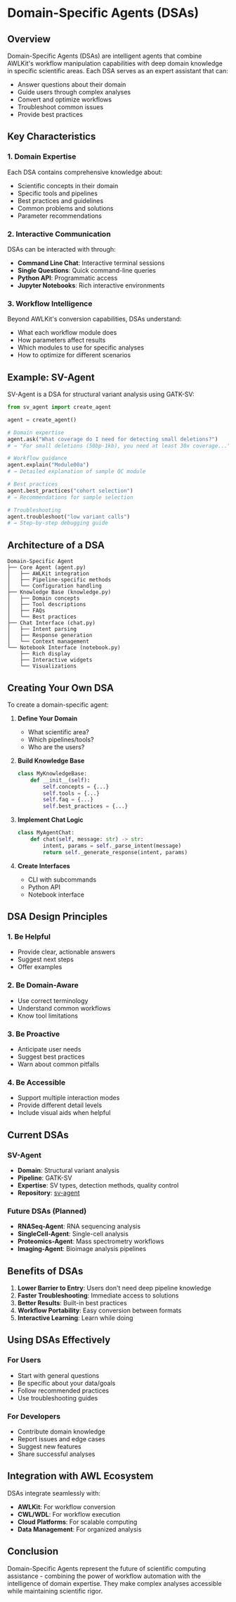 # Domain-Specific Agents (DSAs)

## Overview

Domain-Specific Agents (DSAs) are intelligent agents that combine AWLKit's workflow manipulation capabilities with deep domain knowledge in specific scientific areas. Each DSA serves as an expert assistant that can:

- Answer questions about their domain
- Guide users through complex analyses
- Convert and optimize workflows
- Troubleshoot common issues
- Provide best practices

## Key Characteristics

### 1. **Domain Expertise**

Each DSA contains comprehensive knowledge about:
- Scientific concepts in their domain
- Specific tools and pipelines
- Best practices and guidelines
- Common problems and solutions
- Parameter recommendations

### 2. **Interactive Communication**

DSAs can be interacted with through:
- **Command Line Chat**: Interactive terminal sessions
- **Single Questions**: Quick command-line queries
- **Python API**: Programmatic access
- **Jupyter Notebooks**: Rich interactive environments

### 3. **Workflow Intelligence**

Beyond AWLKit's conversion capabilities, DSAs understand:
- What each workflow module does
- How parameters affect results
- Which modules to use for specific analyses
- How to optimize for different scenarios

## Example: SV-Agent

SV-Agent is a DSA for structural variant analysis using GATK-SV:

```python
from sv_agent import create_agent

agent = create_agent()

# Domain expertise
agent.ask("What coverage do I need for detecting small deletions?")
# → "For small deletions (50bp-1kb), you need at least 30x coverage..."

# Workflow guidance
agent.explain("Module00a")
# → Detailed explanation of sample QC module

# Best practices
agent.best_practices("cohort selection")
# → Recommendations for sample selection

# Troubleshooting
agent.troubleshoot("low variant calls")
# → Step-by-step debugging guide
```

## Architecture of a DSA

```
Domain-Specific Agent
├── Core Agent (agent.py)
│   ├── AWLKit integration
│   ├── Pipeline-specific methods
│   └── Configuration handling
├── Knowledge Base (knowledge.py)
│   ├── Domain concepts
│   ├── Tool descriptions
│   ├── FAQs
│   └── Best practices
├── Chat Interface (chat.py)
│   ├── Intent parsing
│   ├── Response generation
│   └── Context management
└── Notebook Interface (notebook.py)
    ├── Rich display
    ├── Interactive widgets
    └── Visualizations
```

## Creating Your Own DSA

To create a domain-specific agent:

1. **Define Your Domain**
   - What scientific area?
   - Which pipelines/tools?
   - Who are the users?

2. **Build Knowledge Base**
   ```python
   class MyKnowledgeBase:
       def __init__(self):
           self.concepts = {...}
           self.tools = {...}
           self.faq = {...}
           self.best_practices = {...}
   ```

3. **Implement Chat Logic**
   ```python
   class MyAgentChat:
       def chat(self, message: str) -> str:
           intent, params = self._parse_intent(message)
           return self._generate_response(intent, params)
   ```

4. **Create Interfaces**
   - CLI with subcommands
   - Python API
   - Notebook interface

## DSA Design Principles

### 1. **Be Helpful**
- Provide clear, actionable answers
- Suggest next steps
- Offer examples

### 2. **Be Domain-Aware**
- Use correct terminology
- Understand common workflows
- Know tool limitations

### 3. **Be Proactive**
- Anticipate user needs
- Suggest best practices
- Warn about common pitfalls

### 4. **Be Accessible**
- Support multiple interaction modes
- Provide different detail levels
- Include visual aids when helpful

## Current DSAs

### SV-Agent
- **Domain**: Structural variant analysis
- **Pipeline**: GATK-SV
- **Expertise**: SV types, detection methods, quality control
- **Repository**: [sv-agent](https://github.com/agentic-workflow-library/sv-agent)

### Future DSAs (Planned)
- **RNASeq-Agent**: RNA sequencing analysis
- **SingleCell-Agent**: Single-cell analysis
- **Proteomics-Agent**: Mass spectrometry workflows
- **Imaging-Agent**: Bioimage analysis pipelines

## Benefits of DSAs

1. **Lower Barrier to Entry**: Users don't need deep pipeline knowledge
2. **Faster Troubleshooting**: Immediate access to solutions
3. **Better Results**: Built-in best practices
4. **Workflow Portability**: Easy conversion between formats
5. **Interactive Learning**: Learn while doing

## Using DSAs Effectively

### For Users
- Start with general questions
- Be specific about your data/goals
- Follow recommended practices
- Use troubleshooting guides

### For Developers
- Contribute domain knowledge
- Report issues and edge cases
- Suggest new features
- Share successful analyses

## Integration with AWL Ecosystem

DSAs integrate seamlessly with:
- **AWLKit**: For workflow conversion
- **CWL/WDL**: For workflow execution
- **Cloud Platforms**: For scalable computing
- **Data Management**: For organized analysis

## Conclusion

Domain-Specific Agents represent the future of scientific computing assistance - combining the power of workflow automation with the intelligence of domain expertise. They make complex analyses accessible while maintaining scientific rigor.